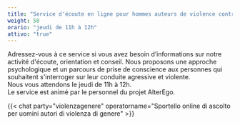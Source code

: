 ```yaml
---
title: "Service d'écoute en ligne pour hommes auteurs de violence contre des femmes"
weight: 50
orario: "jeudi de 11h à 12h"
attivo: "true"
---
```


Adressez-vous à ce service si vous avez besoin d’informations sur notre activité d'écoute, orientation et conseil. Nous proposons une approche psychologique et un parcours de prise de conscience aux personnes qui souhaitent s'interroger sur leur conduite agressive et violente.  
Nous vous attendons le jeudi de 11h à 12h.  
Le service est animé par le personnel du projet AlterEgo.

{{< chat party="violenzagenere" operatorname="Sportello online di ascolto per uomini autori di violenza di genere" >}}
